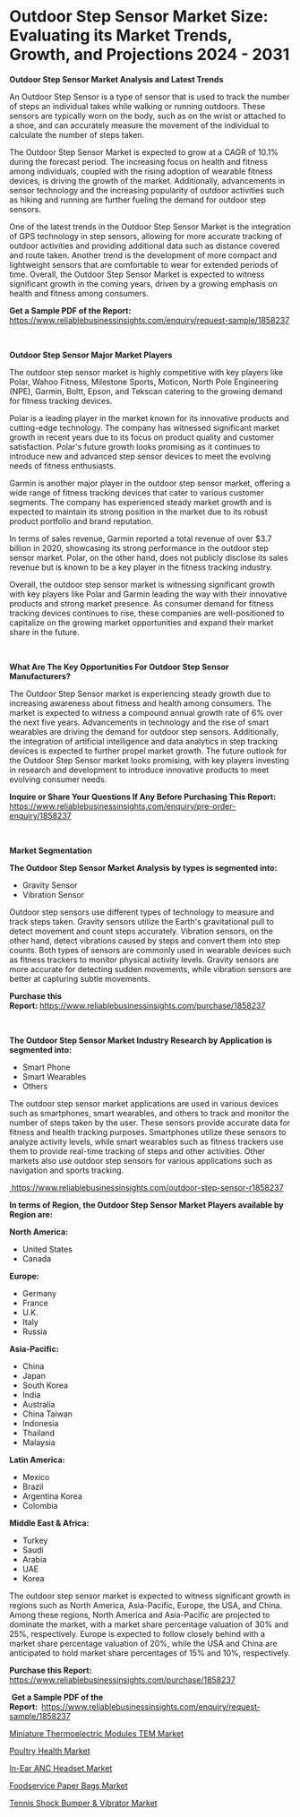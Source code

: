 <p><h1>Outdoor Step Sensor Market Size: Evaluating its Market Trends, Growth, and Projections 2024 - 2031</h1></p><p><strong>Outdoor Step Sensor Market Analysis and Latest Trends</strong></p>
<p><p>An Outdoor Step Sensor is a type of sensor that is used to track the number of steps an individual takes while walking or running outdoors. These sensors are typically worn on the body, such as on the wrist or attached to a shoe, and can accurately measure the movement of the individual to calculate the number of steps taken. </p><p>The Outdoor Step Sensor Market is expected to grow at a CAGR of 10.1% during the forecast period. The increasing focus on health and fitness among individuals, coupled with the rising adoption of wearable fitness devices, is driving the growth of the market. Additionally, advancements in sensor technology and the increasing popularity of outdoor activities such as hiking and running are further fueling the demand for outdoor step sensors.</p><p>One of the latest trends in the Outdoor Step Sensor Market is the integration of GPS technology in step sensors, allowing for more accurate tracking of outdoor activities and providing additional data such as distance covered and route taken. Another trend is the development of more compact and lightweight sensors that are comfortable to wear for extended periods of time. Overall, the Outdoor Step Sensor Market is expected to witness significant growth in the coming years, driven by a growing emphasis on health and fitness among consumers.</p></p>
<p><strong>Get a Sample PDF of the Report:&nbsp;</strong> <a href="https://www.reliablebusinessinsights.com/enquiry/request-sample/1858237">https://www.reliablebusinessinsights.com/enquiry/request-sample/1858237</a></p>
<p>&nbsp;</p>
<p><strong>Outdoor Step Sensor Major Market Players</strong></p>
<p><p>The outdoor step sensor market is highly competitive with key players like Polar, Wahoo Fitness, Milestone Sports, Moticon, North Pole Engineering (NPE), Garmin, Boltt, Epson, and Tekscan catering to the growing demand for fitness tracking devices. </p><p>Polar is a leading player in the market known for its innovative products and cutting-edge technology. The company has witnessed significant market growth in recent years due to its focus on product quality and customer satisfaction. Polar's future growth looks promising as it continues to introduce new and advanced step sensor devices to meet the evolving needs of fitness enthusiasts.</p><p>Garmin is another major player in the outdoor step sensor market, offering a wide range of fitness tracking devices that cater to various customer segments. The company has experienced steady market growth and is expected to maintain its strong position in the market due to its robust product portfolio and brand reputation.</p><p>In terms of sales revenue, Garmin reported a total revenue of over $3.7 billion in 2020, showcasing its strong performance in the outdoor step sensor market. Polar, on the other hand, does not publicly disclose its sales revenue but is known to be a key player in the fitness tracking industry.</p><p>Overall, the outdoor step sensor market is witnessing significant growth with key players like Polar and Garmin leading the way with their innovative products and strong market presence. As consumer demand for fitness tracking devices continues to rise, these companies are well-positioned to capitalize on the growing market opportunities and expand their market share in the future.</p></p>
<p>&nbsp;</p>
<p><strong>What Are The Key Opportunities For Outdoor Step Sensor Manufacturers?</strong></p>
<p><p>The Outdoor Step Sensor market is experiencing steady growth due to increasing awareness about fitness and health among consumers. The market is expected to witness a compound annual growth rate of 6% over the next five years. Advancements in technology and the rise of smart wearables are driving the demand for outdoor step sensors. Additionally, the integration of artificial intelligence and data analytics in step tracking devices is expected to further propel market growth. The future outlook for the Outdoor Step Sensor market looks promising, with key players investing in research and development to introduce innovative products to meet evolving consumer needs.</p></p>
<p><strong>Inquire or Share Your Questions If Any Before Purchasing This Report:</strong> <a href="https://www.reliablebusinessinsights.com/enquiry/pre-order-enquiry/1858237">https://www.reliablebusinessinsights.com/enquiry/pre-order-enquiry/1858237</a></p>
<p>&nbsp;</p>
<p><strong>Market Segmentation</strong></p>
<p><strong>The Outdoor Step Sensor Market Analysis by types is segmented into:</strong></p>
<p><ul><li>Gravity Sensor</li><li>Vibration Sensor</li></ul></p>
<p><p>Outdoor step sensors use different types of technology to measure and track steps taken. Gravity sensors utilize the Earth's gravitational pull to detect movement and count steps accurately. Vibration sensors, on the other hand, detect vibrations caused by steps and convert them into step counts. Both types of sensors are commonly used in wearable devices such as fitness trackers to monitor physical activity levels. Gravity sensors are more accurate for detecting sudden movements, while vibration sensors are better at capturing subtle movements.</p></p>
<p><strong>Purchase this Report:&nbsp;</strong><a href="https://www.reliablebusinessinsights.com/purchase/1858237">https://www.reliablebusinessinsights.com/purchase/1858237</a></p>
<p>&nbsp;</p>
<p><strong>The Outdoor Step Sensor Market Industry Research by Application is segmented into:</strong></p>
<p><ul><li>Smart Phone</li><li>Smart Wearables</li><li>Others</li></ul></p>
<p><p>The outdoor step sensor market applications are used in various devices such as smartphones, smart wearables, and others to track and monitor the number of steps taken by the user. These sensors provide accurate data for fitness and health tracking purposes. Smartphones utilize these sensors to analyze activity levels, while smart wearables such as fitness trackers use them to provide real-time tracking of steps and other activities. Other markets also use outdoor step sensors for various applications such as navigation and sports tracking.</p></p>
<p><a href="https://www.reliablebusinessinsights.com/outdoor-step-sensor-r1858237">&nbsp;https://www.reliablebusinessinsights.com/outdoor-step-sensor-r1858237</a></p>
<p><strong>In terms of Region, the Outdoor Step Sensor Market Players available by Region are:</strong></p>
<p>
    <p> <strong> North America: </strong>
        <ul>
            <li>United States</li>
            <li>Canada</li>
        </ul>
        </p> 
    <p> <strong> Europe: </strong>
        <ul>
            <li>Germany</li>
            <li>France</li>
            <li>U.K.</li>
            <li>Italy</li>
            <li>Russia</li>
        </ul>
        </p> 
    <p> <strong> Asia-Pacific: </strong>
        <ul>
            <li>China</li>
            <li>Japan</li>
            <li>South Korea</li>
            <li>India</li>
            <li>Australia</li>
            <li>China Taiwan</li>
            <li>Indonesia</li>
            <li>Thailand</li>
            <li>Malaysia</li>
        </ul>
        </p> 
    <p> <strong> Latin America: </strong>
        <ul>
            <li>Mexico</li>
            <li>Brazil</li>
            <li>Argentina Korea</li>
            <li>Colombia</li>
        </ul>
        </p> 
    <p> <strong> Middle East & Africa: </strong>
        <ul>
            <li>Turkey</li>
            <li>Saudi</li>
            <li>Arabia</li>
            <li>UAE</li>
            <li>Korea</li>
        </ul>
    </p>
    </p>
<p><p>The outdoor step sensor market is expected to witness significant growth in regions such as North America, Asia-Pacific, Europe, the USA, and China. Among these regions, North America and Asia-Pacific are projected to dominate the market, with a market share percentage valuation of 30% and 25%, respectively. Europe is expected to follow closely behind with a market share percentage valuation of 20%, while the USA and China are anticipated to hold market share percentages of 15% and 10%, respectively.</p></p>
<p><strong>Purchase this Report: </strong><a href="https://www.reliablebusinessinsights.com/purchase/1858237">https://www.reliablebusinessinsights.com/purchase/1858237</a></p>
<p>&nbsp;<strong>Get a Sample PDF of the Report:&nbsp;&nbsp;</strong><a href="https://www.reliablebusinessinsights.com/enquiry/request-sample/1858237">https://www.reliablebusinessinsights.com/enquiry/request-sample/1858237</a></p>
<p><strong></strong></p>
<p><p><a href="https://medium.com/@susanwest38/analyzing-miniature-thermoelectric-modules-tem-market-dynamics-and-growth-drivers-and-forecasted-64da2317ce03">Miniature Thermoelectric Modules TEM Market</a></p><p><a href="https://www.linkedin.com/pulse/global-poultry-health-market-share-growth-opportunities-size-growing-tg3ze">Poultry Health Market</a></p><p><a href="https://github.com/Dhjdj3783/Market-Research-Report-List-1/blob/main/in-ear-anc-headset-market.md">In-Ear ANC Headset Market</a></p><p><a href="https://www.linkedin.com/pulse/insights-foodservice-paper-bags-industry-market-financial-status-j8axe">Foodservice Paper Bags Market</a></p><p><a href="https://github.com/christianlarkinus/Market-Research-Report-List-1/blob/main/tennis-shock-bumper-vibrator-market.md">Tennis Shock Bumper & Vibrator Market</a></p></p>